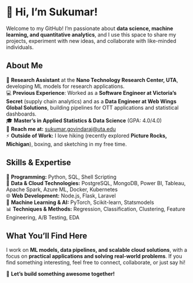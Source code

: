 # 👋 Hi, I’m Sukumar!  
Welcome to my GitHub! I’m passionate about **data science, machine learning, and quantitative analytics**, and I use this space to share my projects, experiment with new ideas, and collaborate with like-minded individuals.  

## **About Me**  
🌱 **Research Assistant** at the **Nano Technology Research Center, UTA**, developing ML models for research applications.  
💻 **Previous Experience**: Worked as a **Software Engineer at Victoria’s Secret** (supply chain analytics) and as a **Data Engineer at Web Wings Global Solutions**, building pipelines for OTT applications and statistical dashboards.  
🎓 **Master’s in Applied Statistics & Data Science** (GPA: 4.0/4.0)  
📩 **Reach me at:** sukumar.govindaraj@uta.edu  
⚡ **Outside of Work:** I love hiking (recently explored **Picture Rocks, Michigan**), boxing, and sketching in my free time.  

## **Skills & Expertise**  
🚀 **Programming:** Python, SQL, Shell Scripting  
🔧 **Data & Cloud Technologies:** PostgreSQL, MongoDB, Power BI, Tableau, Apache Spark, Azure ML, Docker, Kubernetes  
🌐 **Web Development:** Node.js, Flask, Laravel  
🧠 **Machine Learning & AI:** PyTorch, Scikit-learn, Statsmodels  
📊 **Techniques & Methods:** Regression, Classification, Clustering, Feature Engineering, A/B Testing, EDA  

## **What You’ll Find Here**  
I work on **ML models, data pipelines, and scalable cloud solutions**, with a focus on **practical applications and solving real-world problems**. If you find something interesting, feel free to connect, collaborate, or just say hi!  

🚀 **Let’s build something awesome together!**

